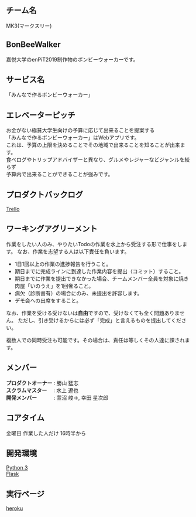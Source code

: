 ## チーム名

MK3(マークスリー)

## BonBeeWalker

嘉悦大学のenPiT2019制作物のボンビーウォーカーです。

## サービス名

「みんなで作るボンビーウォーカー」

## エレベーターピッチ

お金がない極貧大学生向けの予算に応じて出来ることを提案する<br>
「みんなで作るボンビーウォーカー」はWebアプリです。<br>
これは、予算の上限を決めることでその地域で出来ることを知ることが出来ます。<br>
食べログやトリップアドバイザーと異なり、グルメやレジャーなどジャンルを絞らず<br>
予算内で出来ることができることが強みです。<br>

## プロダクトバックログ

[Trello](https://trello.com/b/G2q3xd6O/bonbee-walker)<br>

## ワーキングアグリーメント

作業をしたい人のみ、やりたいTodoの作業を水上から受注する形で仕事をします。
なお、作業を志望する人は以下責任を負います。

* 1日1回以上の作業の進捗報告を行うこと。
* 期日までに完成ラインに到達した作業内容を提出（コミット）すること。
* 期日までに作業を提出できなかった場合、チームメンバー全員を対象に焼き肉屋「いのうえ」を1回奢ること。
* 病欠（診断書有）の場合にのみ、未提出を許容します。
* デモ会への出席をすること。

なお、作業を受ける受けないは**自由**ですので、受けなくても全く問題ありません。
ただし、引き受けるからには必ず「完成」と言えるものを提出してください。

複数人での同時受注も可能です。その場合は、責任は等しくその人達に課されます。

## メンバー
**プロダクトオーナー** : 勝山 猛志<br>
**スクラムマスター**　 : 水上 遼也<br>
**開発メンバー**　　　 : 萱沼 峻→, 幸田 星次郎<br>

## コアタイム

金曜日 作業した人だけ 16時半から<br>

## 開発環境

[Python 3](https://www.python.org/)<br>
[Flask](https://a2c.bitbucket.io/flask/)<br>

## 実行ページ
[heroku](https://bonbeewalker.herokuapp.com/)
